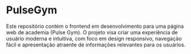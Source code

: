 # PulseGym
Este repositório contém o frontend em desenvolvimento para uma página web de academia (Pulse Gym). O projeto visa criar uma experiência de usuário moderna e intuitiva, com foco em design responsivo, navegação fácil e apresentação atraente de informações relevantes para os usuários.
